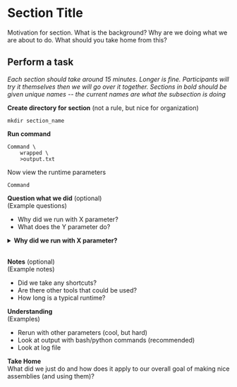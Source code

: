 # Section Title
Motivation for section. What is the background? Why are we doing what we are about to do. What should you take home from this?

## Perform a task
*Each section should take around 15 minutes. Longer is fine. Participants will try it themselves then we will go over it together.*
*Sections in bold should be given unique names -- the current names are what the subsection is doing*

**Create directory for section** (not a rule, but nice for organization)
```
mkdir section_name
```

**Run command**
```
Command \
	wrapped \
	>output.txt
```

Now view the runtime parameters
```
Command
```

**Question what we did** (optional)<br>
(Example questions)
* Why did we run with X parameter?
* What does the Y parameter do?

<details>
    <summary>
        <strong>Why did we run with X parameter?</strong>
    </summary>
    Before revealing the answer, have the participants try to guess it. Adding an empty line after /summary makes this text a code block.

	Like this!
</details><br>

**Notes** (optional)<br>
(Example notes)
* Did we take any shortcuts?
* Are there other tools that could be used?
* How long is a typical runtime?

**Understanding**<br>
(Examples)
* Rerun with other parameters (cool, but hard)
* Look at output with bash/python commands (recommended)
* Look at log file

**Take Home**<br>
What did we just do and how does it apply to our overall goal of making nice assemblies (and using them)?